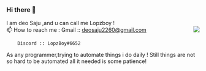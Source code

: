 ### Hi there 👋
  I am deo Saju ,and u can call me Lopzboy !   
  📫 How to reach me :
        Gmail :: deosaju2260@gmail.com
        <img align=right src="https://komarev.com/ghpvc/?username=DeoSaju&color=Red">
        
        
        Discord :: LopzBoy#6652
   As any programmer,trying to automate things i do daily !
   Still things are not so hard to be automated all it needed is some patience!
